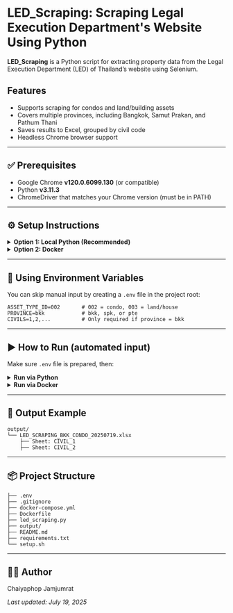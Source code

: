 # LED_Scraping: Scraping Legal Execution Department's Website Using Python

**LED_Scraping** is a Python script for extracting property data from the Legal Execution Department (LED) of Thailand’s website using Selenium.

## Features

* Supports scraping for condos and land/building assets
* Covers multiple provinces, including Bangkok, Samut Prakan, and Pathum Thani
* Saves results to Excel, grouped by civil code
* Headless Chrome browser support

---

## ✅ Prerequisites

* Google Chrome **v120.0.6099.130** (or compatible)
* Python **v3.11.3**
* ChromeDriver that matches your Chrome version (must be in PATH)

---

## ⚙️ Setup Instructions

<details>
<summary><strong>Option 1: Local Python (Recommended)</strong></summary>

Install dependencies using:

```bash
source setup.sh
```

Or manually:

```bash
pip install -r requirements.txt
```

Make sure you have:

* Python **3.11**
* Google Chrome and matching **ChromeDriver** in your PATH

</details>

<details>
<summary><strong>Option 2: Docker</strong></summary>

Build the Docker container manually:

Make sure Docker is installed on your system.


```bash
docker buildx build --platform=linux/amd64 -t led_scraper .
```

</details>

---

## 📄 Using Environment Variables

You can skip manual input by creating a `.env` file in the project root:

```env
ASSET_TYPE_ID=002       # 002 = condo, 003 = land/house
PROVINCE=bkk            # bkk, spk, or pte
CIVILS=1,2,...          # Only required if province = bkk
```

---

## ▶️ How to Run (automated input)

Make sure `.env` file is prepared, then:

<details>
<summary><strong>Run via Python</strong></summary>

```bash
python led_scraping.py
```

or follow the prompts for asset type, province, and civil code.

</details>

<details>
<summary><strong>Run via Docker</strong></summary>

### 1. Run the Docker container manually:

```bash
docker run -it --rm -v "$(pwd)/output":/app/output --env-file .env --name running-led-scraper-app led_scraper
```

### 2. Or use `docker-compose`:

```bash
docker-compose up --build
```

</details>

---

## 📁 Output Example

```plaintext
output/
└── LED_SCRAPING_BKK_CONDO_20250719.xlsx
    ├── Sheet: CIVIL_1
    ├── Sheet: CIVIL_2
```

---

## 📦 Project Structure

```plaintext
├── .env
├── .gitignore
├── docker-compose.yml
├── Dockerfile
├── led_scraping.py
├── output/
├── README.md
├── requirements.txt
└── setup.sh
```

---

## 🧑‍💻 Author

Chaiyaphop Jamjumrat

*Last updated: July 19, 2025*